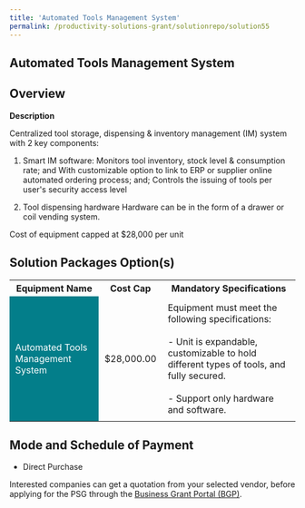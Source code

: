 ```yaml
---
title: 'Automated Tools Management System'
permalink: /productivity-solutions-grant/solutionrepo/solution55
---
```


## Automated Tools Management System

## Overview

**Description**

Centralized tool storage, dispensing & inventory management (IM) system with 2 key components: 

1) Smart IM software: 
Monitors tool inventory, stock level & consumption rate; and 
With customizable option to link to ERP or supplier online automated ordering process; and; 
Controls the issuing of tools per user's security access level

2) Tool dispensing hardware
Hardware can be in the form of a drawer or coil vending system. 
 
Cost of equipment capped at $28,000 per unit


## Solution Packages Option(s)

<table>
<tr>
<th><b>Equipment Name</b></th>
<th><b>Cost Cap</b></th>
<th><b>Mandatory Specifications</b></th>
</tr>
<tr>
<td style='padding: 10px; background-color: #037E8A; color: #FFFFFF;'>Automated Tools Management System</td>
<td style='padding: 10px;'>$28,000.00</td>
<td style='padding: 10px;'>Equipment must meet the following specifications: <br><br>- Unit is expandable, customizable to hold different types of tools, and fully secured. <br><br>- Support only hardware and software.<br></td>
</tr>
</table>

## Mode and Schedule of Payment

 - Direct Purchase

Interested companies can get a quotation from your selected vendor, before applying for the PSG through the <a href='https://www.businessgrants.gov.sg/' target='_blank' rel='noopener'>Business Grant Portal (BGP)</a>.

<script src="/jquery/resize-tables.js"></script>
